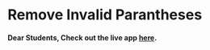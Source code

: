 # Remove Invalid Parantheses

#### Dear Students, Check out the live app [here](https://kdeepika-brs.github.io/Remove-Invalid-Paranthese---DSA/).
